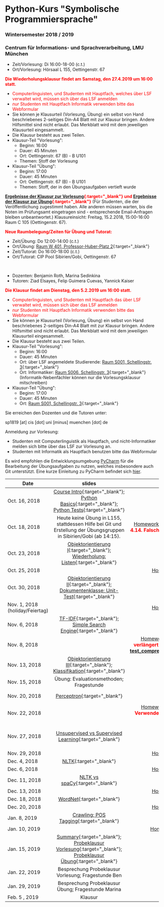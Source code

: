 # Python-Kurs "Symbolische Programmiersprache"
### Wintersemester 2018 / 2019
### Centrum für Informations- und Sprachverarbeitung, LMU München

 - Zeit/Vorlesung: Di 16:00-18-00 (c.t.)
 - Ort/Vorlesung: Hörsaal L 155, Oettingenstr. 67

<span style="color:red">**Die Wiederholungsklausur findet am Samstag, den 27.4.2019 um 16:00 statt.**</span>
* <span style="color:red">Computerlinguisten, und Studenten mit Hauptfach, welches über LSF verwaltet wird, müssen sich über das LSF anmelden</span>
* <span style="color:red">*nur* Studenten mit Hauptfach Informatik verwenden bitte das Webformular</span>
* Sie können je Klausurteil (Vorlesung, Übung) ein selbst von Hand beschriebenes 2-seitiges Din-A4 Blatt mit zur Klausur bringen. Andere Hilfsmittel sind nicht erlaubt. Das Merkblatt wird mit dem jeweiligen Klausurteil eingesammelt.
* Die Klausur besteht aus zwei Teilen. 
* Klausur-Teil "Vorlesung":
  * Beginn: 16:00
  * Dauer: 45 Minuten
  * Ort: Oettingenstr. 67 (B) - B U101
  * Themen: Stoff der Vorlesung
* Klausur-Teil "Übung": 
  * Beginn: 17:00
  * Dauer: 45 Minuten
  * Ort: Oettingenstr. 67 (B) - B U101
  * Themen: Stoff, der in den Übungsaufgaben vertieft wurde

<span style="color:red">**[Ergebnisse der Klausur zur Vorlesung](ergebnisse_vl){:target="_blank"} und [Ergebnisse der Klausur zur Übung](ergebnisse_ue){:target="_blank"}**</span> (Für Studenten, die der Veröffentlichung zugestimmt haben. Alle anderen müssen warten, bis die Noten im Prüfungsamt eingetragen sind - entsprechende Email-Anfragen bleiben unbeantwortet.) Klausureinsicht: Freitag, 15.2.2018, 15:00-16:00 Raum C 105 (Oettingenstr. 67).

<span style="color:red">**Neue Raumbelegung/Zeiten für Übung und Tutorat:**</span>
 - Zeit/Übung: Do 12:00-14:00 (c.t.) 
 - Ort/Übung: [Raum W 401, Professor-Huber-Platz 2](https://www.uni-muenchen.de/raumfinder/index.html#/building/bw0420/map?room=042204401_){:target="_blank"}
 - Zeit/Tutorat: Do 16:00-18:00 (c.t.)
 - Ort/Tutorat: CIP Pool Sibirien/Gobi, Oettingenstr. 67
</br>

 - Dozenten: Benjamin Roth, Marina Sedinkina
 - Tutoren: Ziad Elsayes, Felip Guimera Cuevas, Yannick Kaiser

<span style="color:red">**Die Klausur findet am Dienstag, den 5.2.2019 um 16:00 statt.**</span>
* <span style="color:red">Computerlinguisten, und Studenten mit Hauptfach das über LSF verwaltet wird, müssen sich über das LSF anmelden</span>
* <span style="color:red">*nur* Studenten mit Hauptfach Informatik verwenden bitte das Webformular</span>
* Sie können je Klausurteil (Vorlesung, Übung) ein selbst von Hand beschriebenes 2-seitiges Din-A4 Blatt mit zur Klausur bringen. Andere Hilfsmittel sind nicht erlaubt. Das Merkblatt wird mit dem jeweiligen Klausurteil eingesammelt.
* Die Klausur besteht aus zwei Teilen. 
* Klausur-Teil "Vorlesung":
  * Beginn: 16:00
  * Dauer: 45 Minuten
  * Ort: über LSF angemeldete Studierende: [Raum S001, Schellingstr. 3](https://www.uni-muenchen.de/raumfinder/index.html#/building/bw0200/map?room=020300001_){:target="_blank"} 
  * Ort: Informatiker: [Raum S006, Schellingstr. 3](https://www.uni-muenchen.de/raumfinder/index.html#/building/bw0200/map?room=020300006_){:target="_blank"} (Informatik-Nebenfächler können nur die Vorlesungsklausur mitschreiben)
* Klausur-Teil "Übung": 
  * Beginn: 17:00
  * Dauer: 45 Minuten
  * Ort: [Raum S001, Schellingstr. 3](https://www.uni-muenchen.de/raumfinder/index.html#/building/bw0200/map?room=020300001_){:target="_blank"} 
  
Sie erreichen den Dozenten und die Tutoren unter:

sp1819 [at] cis [dot] uni [minus] muenchen [dot] de
 
 Anmeldung zur Vorlesung:
 - Studenten mit Computerlinguistik als Hauptfach, und nicht-Informatiker melden sich bitte über das LSF zur Vorlesung an.
 - Studenten mit Informatik als Hauptfach benutzen bitte das Webformular

Es wird empfohlen die Entwicklungsumgebung [PyCharm](https://www.jetbrains.com/pycharm/) für die Bearbeitung der Übungsaufgaben zu nutzen, welches insbesondere auch Git unterstützt. Eine kurze Einleitung zu PyCharm befindet sich [hier](pycharm.pdf).
 

| Date | slides | homework | materials |
|-----------------------------|:--------------------------------:|:------:|:-------------------------------------------------------------------|
| Oct. 16, 2018 | [Course Intro](01_intro.pdf){:target="_blank"}; [Python Basics](01_python_recap.pdf){:target="_blank"}; [Python Tests](01_unit_testing.pdf){:target="_blank"} |  |  |
| Oct. 18, 2018 | Heute keine Übung in L155, stattdessen Hilfe bei Git und Erstellung der Übungsgruppen in Sibirien/Gobi (ab 14:15). | [Homework 1](hw01_python_basics.pdf){:target="_blank"} <span style="color:red">**Typo bei Aufg. 4.14. Falsch: 'excluding 0'; richtig: 'excluding k'**</span>| [Webformular](https://goo.gl/forms/ariX48eei9hmfVYs1){:target="_blank"} für Übungsgruppen; [Einführung in Git](git_intro_1.pdf){:target="_blank"} |
| Oct. 23, 2018 | [Objektorientierung I](objektorientierungI.pdf){:target="_blank"}; [Wiederholung: Listen](wiederholung-listen.pdf){:target="_blank"} |  | [OOP Skript (englisch, Zusatzmaterial)](oop_script.pdf){:target="_blank"} |
| Oct. 25, 2018 |  | [Homework 2](hw02_oop.pdf){:target="_blank"} | |
| Oct. 30, 2018 | [Objektorientierung II](03_objects_modules.pdf){:target="_blank"}; [Dokumentenklasse; Unit-Test](03_documents_unittest.pdf){:target="_blank"} |  |  
| Nov. 1, 2018 (holiday/Feiertag) |  |  [Homework 3](hw03_documents.pdf){:target="_blank"} | |
| Nov. 6, 2018 | [TF-IDF](04_tf_idf.pdf){:target="_blank"}; [Simple Search Engine](04_search_engine.pdf){:target="_blank"} |  |  
| Nov. 8, 2018 | | [Homework 4](hw04_text_search.pdf){:target="_blank"} <span style="color:red">**Deadline verlängert (siehe Blatt). Verwenden Sie bitte: [test_comprehensions_new.py](test_comprehensions_new.py){:target="_blank"}**</span>  | [enron.tgz](enron.tgz){:target="_blank"} |
|Nov. 13, 2018 | [Objektorientierung III](objektorientierungIII.pdf){:target="_blank"}; [Klassifikation](maschinelles_lernen_intro.pdf){:target="_blank"} |  |  |
| Nov. 15, 2018 | Übung: Evaluationsmethoden; Fragestunde |  |  |
| Nov. 20, 2018 | [Perceptron](perceptron_short.pdf){:target="_blank"} | |Literatur: Hal Daume [(pdf)](http://www.ciml.info/dl/v0_99/ciml-v0_99-ch04.pdf){:target="_blank"}|
| Nov. 22, 2018 | | [Homework 5](hw05_perceptron.pdf){:target="_blank"} <span style="color:red">**Hinweis: Verwenden Sie als Labels +1/-1 (wie im pdf verlangt)**</span> | |
| Nov. 27, 2018 | [Unsupervised vs Supervised Learning](Unsupervised_vs_Supervised_Learning.pdf){:target="_blank"} | | [Link zur Mittsemester-Evaluation](https://www.lehrevaluation.uni-muenchen.de/evasys/online/){:target="_blank"} (bitte benutzen Sie die in der VL ausgeteilete TAN - Danke!) |
| Nov. 29, 2018 |  | [Homework 6](hw06_knn.pdf){:target="_blank"} | |
| Dec. 4, 2018 | [NLTK](nltk.pdf){:target="_blank"}| |
| Dec. 6, 2018 |  | [Homework 7](hw07_kmeans.pdf){:target="_blank"} | [courses.txt](courses.txt){:target="_blank"}|
| Dec. 11, 2018 | [NLTK vs spaCy](nltk-spacy.pdf){:target="_blank"}| |
| Dec. 13, 2018 |  | [Homework 8](08.pdf){:target="_blank"} | [ada_lovelace.txt](ada_lovelace.txt){:target="_blank"}|
| Dec. 18, 2018 | [WordNet](wordnet_spacy.pdf){:target="_blank"}| |
| Dec. 20, 2018 |  | [Homework 9](wordnet.pdf){:target="_blank"} | |
| Jan. 8, 2019 | [Crawling; POS Tagging](crawling_pos.pdf){:target="_blank"}| |
| Jan. 10, 2019 |  | [Homework 10](crawling.pdf){:target="_blank"} | [hydrogenics_report.txt](hydrogenics_report.txt){:target="_blank"}|
| Jan. 15, 2019 | [Summary](summary.pdf){:target="_blank"}; [Probeklausur Vorlesung](probe_klausur_vl.pdf){:target="_blank"}; [Probeklausur Übung](probe_klausur_ue.pdf){:target="_blank"} | |
| Jan. 22, 2019 | Besprechung Probeklausur Vorlesung; Fragestunde Ben| |
| Jan. 29, 2019 | Besprechung Probeklausur Übung; Fragestunde Marina| |
| Feb. 5 , 2019 | Klausur| |

